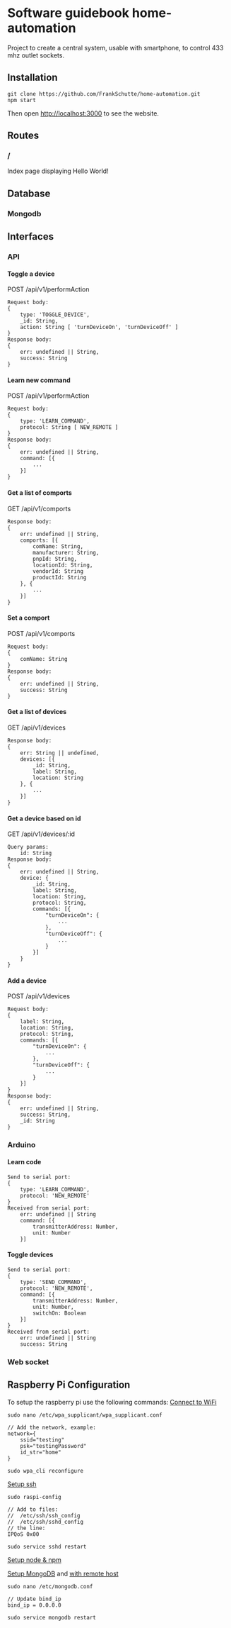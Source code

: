 # Software guidebook home-automation
Project to create a central system, usable with smartphone, to control 433 mhz outlet sockets.
## Installation
```
git clone https://github.com/FrankSchutte/home-automation.git
npm start
```
Then open [http://localhost:3000](http://localhost:3000) to see the website.
## Routes
### /
Index page displaying Hello World!
## Database
### Mongodb
## Interfaces
### API
#### Toggle a device
POST /api/v1/performAction
```
Request body:
{
    type: 'TOGGLE_DEVICE',
    _id: String,
    action: String [ 'turnDeviceOn', 'turnDeviceOff' ]
}
Response body:
{
    err: undefined || String,
    success: String
}
```
#### Learn new command
POST /api/v1/performAction
```
Request body:
{
    type: 'LEARN_COMMAND',
    protocol: String [ NEW_REMOTE ]
}
Response body:
{
    err: undefined || String,
    command: [{
        ...
    }]
}
```
#### Get a list of comports
GET /api/v1/comports
```
Response body:
{
    err: undefined || String,
    comports: [{
        comName: String,
        manufacturer: String,
        pnpId: String,
        locationId: String,
        vendorId: String
        productId: String
    }, {
        ...
    }]
}
```
#### Set a comport
POST /api/v1/comports
```
Request body:
{
    comName: String
}
Response body:
{
    err: undefined || String,
    success: String
}
```
#### Get a list of devices
GET /api/v1/devices
```
Response body:
{
    err: String || undefined,
    devices: [{
        _id: String,
        label: String,
        location: String
    }, {
        ...
    }]
}
```
#### Get a device based on id
GET /api/v1/devices/:id
```
Query params:
    id: String
Response body:
{
    err: undefined || String,
    device: {
        _id: String,
        label: String,
        location: String,
        protocol: String,
        commands: [{
            "turnDeviceOn": {
                ...
            },
            "turnDeviceOff": {
                ...
            }
        }]
    }
}
```
#### Add a device
POST /api/v1/devices
```
Request body:
{
    label: String,
    location: String,
    protocol: String,
    commands: [{
        "turnDeviceOn": {
            ...
        },
        "turnDeviceOff": {
            ...
        }
    }]
}
Response body:
{
    err: undefined || String,
    success: String,
    _id: String
}
```
### Arduino
#### Learn code
```
Send to serial port:
{
    type: 'LEARN_COMMAND',
    protocol: 'NEW_REMOTE'
}
Received from serial port: 
    err: undefined || String
    command: [{
        transmitterAddress: Number,
        unit: Number
    }]
```
#### Toggle devices
```
Send to serial port:
{
    type: 'SEND_COMMAND',
    protocol: 'NEW_REMOTE',
    command: [{
        transmitterAddress: Number,
        unit: Number,
        switchOn: Boolean
    }]
}
Received from serial port:
    err: undefined || String
    success: String
```
### Web socket
## Raspberry Pi Configuration
To setup the raspberry pi use the following commands:
[Connect to WiFi](https://www.raspberrypi.org/documentation/configuration/wireless/wireless-cli.md)
```
sudo nano /etc/wpa_supplicant/wpa_supplicant.conf  

// Add the network, example:
network={
    ssid="testing"
    psk="testingPassword"
    id_str="home"
}

sudo wpa_cli reconfigure
```
[Setup ssh](https://www.raspberrypi.org/documentation/remote-access/ssh/)
```
sudo raspi-config

// Add to files:
//  /etc/ssh/ssh_config
//  /etc/ssh/sshd_config
// the line:
IPQoS 0x00

sudo service sshd restart
```
[Setup node & npm](http://thisdavej.com/beginners-guide-to-installing-node-js-on-a-raspberry-pi/#install-node)

[Setup MongoDB](http://yannickloriot.com/2016/04/install-mongodb-and-node-js-on-a-raspberry-pi/) and 
[with remote host](http://aeonmedia.eu/2011/04/mongodb-setup-config-to-connect-by-remote-hosts-debian/)
```
sudo nano /etc/mongodb.conf

// Update bind_ip
bind_ip = 0.0.0.0

sudo service mongodb restart
```
